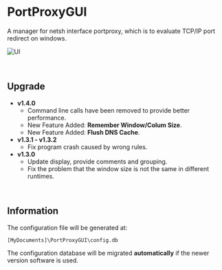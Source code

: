 # PortProxyGUI

A manager for netsh interface portproxy, which is to evaluate TCP/IP port redirect on windows.

![UI](https://raw.githubusercontent.com/zmjack/PortProxyGUI/master/docs/ui.png)

<br/>

## Upgrade

- **v1.4.0**
  - Command line calls have been removed to provide better performance.
  - New Feature Added: **Remember Window/Colum Size**.
  - New Feature Added: **Flush DNS Cache**.
- **v1.3.1 - v1.3.2**
  - Fix program crash caused by wrong rules.
- **v1.3.0**
  - Update display, provide comments and grouping.
  - Fix the problem that the window size is not the same in different runtimes.

<br/>

## Information

The configuration file will be generated at:

```
[MyDocuments]\PortProxyGUI\config.db
```

The configuration database will be migrated **automatically** if the newer version software is used.

